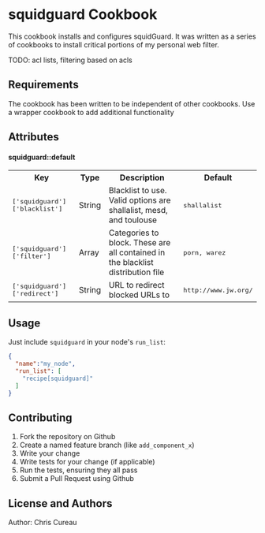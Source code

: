 squidguard Cookbook
===================
This cookbook installs and configures squidGuard.  It was written as a series of cookbooks to install critical portions of my personal web filter.

TODO: acl lists, filtering based on acls

Requirements
------------

The cookbook has been written to be independent of other cookbooks.  Use a wrapper cookbook to add additional functionality

Attributes
----------
#### squidguard::default
<table>
  <tr>
    <th>Key</th>
    <th>Type</th>
    <th>Description</th>
    <th>Default</th>
  </tr>
  <tr>
    <td><tt>['squidguard']['blacklist']</tt></td>
    <td>String</td>
    <td>Blacklist to use.  Valid options are shallalist, mesd, and toulouse</td>
    <td><tt>shallalist</tt></td>
  </tr>
  <tr>
    <td><tt>['squidguard']['filter']</tt></td>
    <td>Array</td>
    <td>Categories to block.  These are all contained in the blacklist distribution file</td>
    <td><tt>porn, warez</tt></td>
  </tr>
  <tr>
    <td><tt>['squidguard']['redirect']</tt></td>
    <td>String</td>
    <td>URL to redirect blocked URLs to</td>
    <td><tt>http://www.jw.org/</tt></td>
  </tr>
</table>

Usage
-----

Just include `squidguard` in your node's `run_list`:

```json
{
  "name":"my_node",
  "run_list": [
    "recipe[squidguard]"
  ]
}
```

Contributing
------------

1. Fork the repository on Github
2. Create a named feature branch (like `add_component_x`)
3. Write your change
4. Write tests for your change (if applicable)
5. Run the tests, ensuring they all pass
6. Submit a Pull Request using Github

License and Authors
-------------------
Author: Chris Cureau
